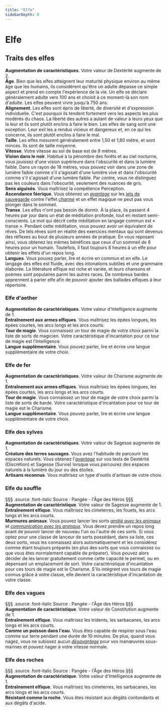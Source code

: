 ```yaml
---
title: "Elfe"
sidebarDepth: 0
---
```

# Elfe
## Traits des elfes

**Augmentation de caractéristiques**. Votre valeur de Dextérité augmente de 2.  
**Âge**. Bien que les elfes atteignent leur maturité physique environ au même âge que les humains, ils considèrent qu'être un adulte dépasse ce simple aspect et prend en compte l'expérience de la vie. Un elfe se déclare généralement adulte vers 100 ans et choisit à ce moment-là son nom d'adulte. Les elfes peuvent vivre jusqu'à 750 ans.  
**Alignement**. Les elfes sont épris de liberté, de diversité et d'expression individuelle. C'est pourquoi ils tendent fortement vers les aspects les plus modérés du chaos. La liberté des autres a autant de valeur à leurs yeux que la leur et ils sont plutôt enclins à faire le bien. Les elfes de sang sont une exception. Leur exil les a rendus vicieux et dangereux et, en ce qui les concerne, ils sont plutôt enclins à faire le mal.  
**Taille**. Les elfes mesurent généralement entre 1,50 et 1,80 mètre, et sont minces. Ils sont de taille moyenne.  
**Vitesse**. Votre vitesse au sol de base est de 9 mètres.  
**Vision dans le noir**. Habitué à la pénombre des forêts et au ciel nocturne, vous jouissez d'une vision supérieure dans l'obscurité et dans la lumière faible. Dans un rayon de 18 mètres, vous pouvez voir dans une zone de lumière faible comme s'il s'agissait d'une lumière vive et dans l'obscurité comme s'il s'agissait d'une lumière faible. Par contre, vous ne distinguez pas les couleurs dans l'obscurité, seulement des nuances de gris.  
**Sens aiguisés**. Vous maîtrisez la compétence Perception.  
**Ascendance féerique**. Vous obtenez un [_avantage_](/utiliser-les-caracteristiques/#avantage-et-desavantage) sur les [jets de sauvegarde](/utiliser-les-caracteristiques/#jets-de-sauvegarde) contre l'effet [_charmé_](/gerer-la-sante-du-personnage/#charme) et un effet magique ne peut pas vous plonger dans le sommeil.  
**Transe**. Les elfes n'ont pas besoin de dormir. À la place, ils passent 4 heures par jour dans un état de méditation profonde, tout en restant semi-conscients. Le mot qui décrit cette méditation en langage commun est « transe ». Pendant cette méditation, vous pouvez avoir un équivalent de rêves. De tels rêves sont en réalité des exercices mentaux qui sont devenus des réflexes au bout de plusieurs années de pratique. En vous reposant ainsi, vous obtenez les mêmes bénéfices que ceux d'un sommeil de 8 heures pour un humain. Toutefois, il faut toujours 8 heures à un elfe pour obtenir les effets d'un repos long.  
**Langues**. Vous pouvez parler, lire et écrire en commun et en elfe. Le langage des elfes est fluide, avec des intonations subtiles et une grammaire élaborée. La littérature elfique est riche et variée, et leurs chansons et poèmes sont populaires parmi les autres races. De nombreux bardes apprennent à parler elfe afin de pouvoir ajouter des ballades elfiques à leur répertoire.

### Elfe d'aether
**Augmentation de caractéristiques**. Votre valeur d'Intelligence augmente de 1.  
**Entraînement aux armes elfiques**. Vous maîtrisez les épées longues, les épées courtes, les arcs longs et les arcs courts.  
**Tour de magie**. Vous connaissez un tour de magie de votre choix parmi la liste de sorts de magicien. Votre caractéristique d'incantation pour ce tour de magie est l'Intelligence.  
**Langue supplémentaire**. Vous pouvez parler, lire et écrire une langue supplémentaire de votre choix.

### Elfe de fer
**Augmentation de caractéristiques**. Votre valeur de Charisme augmente de 1.  
**Entraînement aux armes elfiques**. Vous maîtrisez les épées longues, les épées courtes, les arcs longs et les arcs courts.  
**Tour de magie**. Vous connaissez un tour de magie de votre choix parmi la liste de sorts de barde. Votre caractéristique d'incantation pour ce tour de magie est le Charisme.  
**Langue supplémentaire**. Vous pouvez parler, lire et écrire une langue supplémentaire de votre choix.

### Elfe des sylves
**Augmentation de caractéristiques**. Votre valeur de Sagesse augmente de 1.  
**Créature des terres sauvages**. Vous avez l'habitude de parcourir les espaces naturels. Vous obtenez l'[_avantage_](/utiliser-les-caracteristiques/#avantage-et-desavantage) sur vos tests de Dextérité (Discrétion) et Sagesse (Survie) lorsque vous parcourez des espaces naturels à la lumière du jour ou des étoiles.  
**Artisans reconnus**. Vous maîtrisez un type d'outils d'artisan de votre choix.

### <span class="icon-gondolfiere"></span> Elfe du souffle
§§§ .source .font-italic
Source : Pangée - l'Âge des Héros
§§§
**Augmentation de caractéristique**. Votre valeur de Sagesse augmente de 1.  
**Entraînement elfique**. Vous maîtrisez les cimeterres, les fouets, les arcs longs et les arcs courts.  
**Murmures animaux**. Vous pouvez lancer les sorts [_amitié avec les animaux_](/grimoire/amitie-avec-les-animaux/) et [_communication avec les animaux_](/grimoire/communication-avec-les-animaux/). Vous devez prendre un repos long avant de pouvoir lancer de nouveau l'un ou l'autre de ces sorts. Si vous optez pour une classe de lanceur de sorts possédant, dans sa liste, ces deux sorts, vous les connaissez alors automatiquement et les considérez comme étant toujours préparés (en plus des sorts que vous connaissez ou que vous êtes normalement capable de préparer). Vous pouvez alors décider de les lancer gratuitement comme cette capacité le permet, ou en dépensant un emplacement de sort. Votre caractéristique d'incantation pour ces tours de magie est le Charisme. S'ils intègrent vos tours de magie connus grâce à votre classe, elle devient la caractéristique d'incantation de votre classe.

### <span class="icon-gondolfiere"></span> Elfe des vagues
§§§ .source .font-italic
Source : Pangée - l'Âge des Héros
§§§
**Augmentation de caractéristique**. Votre valeur de Constitution augmente de 1.  
**Entraînement elfique**. Vous maîtrisez les tridents, les sarbacanes, les arcs longs et les arcs courts.  
**Comme un poisson dans l'eau**. Vous êtes capable de respirer sous l'eau comme sur terre pendant une durée de 10 minutes. De plus, quand vous nagez, vous ne subissez aucun [_désavantage_](/utiliser-les-caracteristiques/#avantage-et-desavantage) pour vos manœuvres sous-marines et pouvez nager à votre vitesse normale.

### <span class="icon-gondolfiere"></span> Elfe des roches
§§§ .source .font-italic
Source : Pangée - l'Âge des Héros
§§§
**Augmentation de caractéristique**. Votre valeur d'Intelligence augmente de 1.  
**Entraînement elfique**. Vous maîtrisez les cimeterres, les sarbacanes, les arcs longs et les arcs courts.  
**Résistant comme la roche**. Vous êtes résistant aux dégâts contondants et aux dégâts d'acide.
